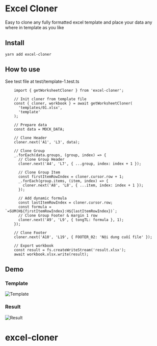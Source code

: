 # Excel Cloner

Easy to clone any fully formatted excel template and place your data any where in template as you like

## Install

```
yarn add excel-cloner
```

## How to use

See test file at test/template-1.test.ts

```
    import { getWorksheetCloner } from 'excel-cloner';

    // Init cloner from template file
    const { cloner, workbook } = await getWorksheetCloner(
      'templates/01.xlsx',
      'template'
    );

    // Prepare data
    const data = MOCK_DATA;

    // Clone Header
    cloner.next('A1', 'L3', data);

    // Clone Group
    _.forEach(data.groups, (group, index) => {
      // Clone Group Header
      cloner.next('A4', 'L7', { ...group, index: index + 1 });

      // Clone Group Item
      const firstItemRowIndex = cloner.cursor.row + 1;
      _.forEach(group.items, (item, index) => {
        cloner.next('A8', 'L8', { ...item, index: index + 1 });
      });

      // Add dynamic formula
      const lastItemRowIndex = cloner.cursor.row;
      const formula = `=SUM(H${firstItemRowIndex}:H${lastItemRowIndex})`;
      // Clone Group Footer & margin 1 row
      cloner.next('A9', 'L9', { tongTL: formula }, 1);
    });

    // Clone Footer
    cloner.next('A10', 'L19', { FOOTER_02: 'Nội dung cuối file' });

    // Export workbook
    const result = fs.createWriteStream('result.xlsx');
    await workbook.xlsx.write(result);

```

## Demo

### Template

![Template](https://i.imgur.com/632mSDU.png)

### Result

![Result](https://i.imgur.com/JbscOXg.png)

# excel-cloner
